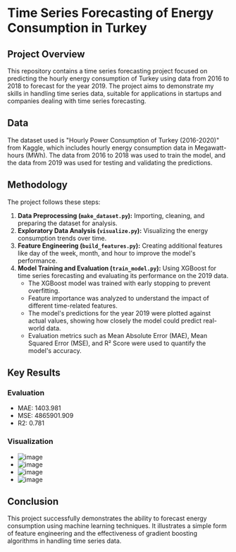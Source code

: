 # Time Series Forecasting of Energy Consumption in Turkey

## Project Overview

This repository contains a time series forecasting project focused on predicting the hourly energy consumption of Turkey using data from 2016 to 2018 to forecast for the year 2019. The project aims to demonstrate my skills in handling time series data, suitable for applications in startups and companies dealing with time series forecasting.

## Data

The dataset used is "Hourly Power Consumption of Turkey (2016-2020)" from Kaggle, which includes hourly energy consumption data in Megawatt-hours (MWh). The data from 2016 to 2018 was used to train the model, and the data from 2019 was used for testing and validating the predictions.

## Methodology

The project follows these steps:

1. **Data Preprocessing (`make_dataset.py`):** Importing, cleaning, and preparing the dataset for analysis.
2. **Exploratory Data Analysis (`visualize.py`):** Visualizing the energy consumption trends over time.
3. **Feature Engineering (`build_features.py`):** Creating additional features like day of the week, month, and hour to improve the model's performance.
4. **Model Training and Evaluation (`train_model.py`):** Using XGBoost for time series forecasting and evaluating its performance on the 2019 data.
    - The XGBoost model was trained with early stopping to prevent overfitting.
    - Feature importance was analyzed to understand the impact of different time-related features.
    - The model's predictions for the year 2019 were plotted against actual values, showing how closely the model could predict real-world data.
    - Evaluation metrics such as Mean Absolute Error (MAE), Mean Squared Error (MSE), and R² Score were used to quantify the model's accuracy.

## Key Results
  
  ### Evaluation
  - MAE: 1403.981
  - MSE: 4865901.909
  - R2: 0.781
  ### Visualization
  - ![image](https://github.com/magellanic-clouds17/time_series_anomaly_detection_forecasting/assets/72970703/e67fab2d-f9da-4838-9f56-c3995cc9dd4d)
  - ![image](https://github.com/magellanic-clouds17/time_series_anomaly_detection_forecasting/assets/72970703/3833a07c-848c-4dcf-8c0d-391b76366cc0)
  - ![image](https://github.com/magellanic-clouds17/time_series_anomaly_detection_forecasting/assets/72970703/ad72d878-6234-4289-822a-6f11a3e9829f)
  - ![image](https://github.com/magellanic-clouds17/time_series_anomaly_detection_forecasting/assets/72970703/21ef88ba-f298-4cdc-b08b-32a8a3d6d051)

## Conclusion

This project successfully demonstrates the ability to forecast energy consumption using machine learning techniques. It illustrates a simple form of feature engineering and the effectiveness of gradient boosting algorithms in handling time series data.
